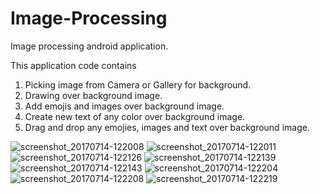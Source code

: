 # Image-Processing
Image processing android application. 

This application code contains
1) Picking image from Camera or Gallery for background.
2) Drawing over background image.
3) Add emojis and images over background image.
4) Create new text of any color over background image.
5) Drag and drop any emojies, images and text over background image.


![screenshot_20170714-122008](https://user-images.githubusercontent.com/9192310/34243577-72cfecfa-e647-11e7-91ab-01bcc4d5086e.png)
![screenshot_20170714-122011](https://user-images.githubusercontent.com/9192310/34243578-7310a8a8-e647-11e7-8450-271a00afbc7f.png)
![screenshot_20170714-122126](https://user-images.githubusercontent.com/9192310/34243579-73526310-e647-11e7-92be-f347d165cc67.png)
![screenshot_20170714-122139](https://user-images.githubusercontent.com/9192310/34243580-739416a2-e647-11e7-92d2-138e1075e249.png)
![screenshot_20170714-122143](https://user-images.githubusercontent.com/9192310/34243581-73d46734-e647-11e7-8b27-2af9566a1f64.png)
![screenshot_20170714-122204](https://user-images.githubusercontent.com/9192310/34243582-742b5454-e647-11e7-81c3-b9b635401ba9.png)
![screenshot_20170714-122208](https://user-images.githubusercontent.com/9192310/34243583-746b7e76-e647-11e7-8900-9a94f45e7930.png)
![screenshot_20170714-122219](https://user-images.githubusercontent.com/9192310/34243584-74ab2e04-e647-11e7-9b46-555e63ecc252.png)
